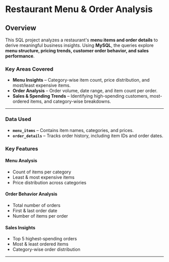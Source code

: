 # Restaurant Menu & Order Analysis  

## Overview  
This SQL project analyzes a restaurant's **menu items and order details** to derive meaningful business insights. Using **MySQL**, the queries explore **menu structure, pricing trends, customer order behavior, and sales performance**.  

### Key Areas Covered  
- **Menu Insights** – Category-wise item count, price distribution, and most/least expensive items.  
- **Order Analysis** – Order volume, date range, and item count per order.  
- **Sales & Spending Trends** – Identifying high-spending customers, most-ordered items, and category-wise breakdowns.  

---

### Data Used  
- **`menu_items`** – Contains item names, categories, and prices.  
- **`order_details`** – Tracks order history, including item IDs and order dates.  

### Key Features  
#### Menu Analysis  
- Count of items per category  
- Least & most expensive items  
- Price distribution across categories  

#### Order Behavior Analysis  
- Total number of orders  
- First & last order date  
- Number of items per order  

#### Sales Insights  
- Top 5 highest-spending orders  
- Most & least ordered items  
- Category-wise order distribution  

---
